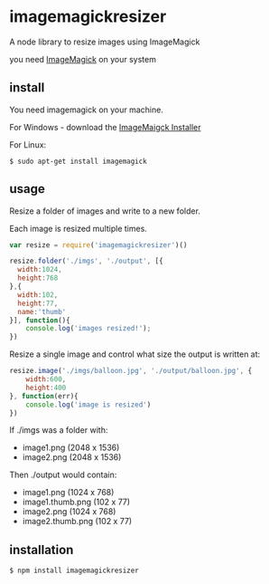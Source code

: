 imagemagickresizer
==================

A node library to resize images using ImageMagick

you need [ImageMagick](http://www.imagemagick.org/) on your system

## install

You need imagemagick on your machine.

For Windows - download the [ImageMaigck Installer](http://www.imagemagick.org/script/binary-releases.php#windows)

For Linux:

```
$ sudo apt-get install imagemagick
```

## usage

Resize a folder of images and write to a new folder.

Each image is resized multiple times.

```js
var resize = require('imagemagickresizer')()

resize.folder('./imgs', './output', [{
  width:1024,
  height:768
},{
  width:102,
  height:77,
  name:'thumb'
}], function(){
	console.log('images resized!');
})
```

Resize a single image and control what size the output is written at:

```js
resize.image('./imgs/balloon.jpg', './output/balloon.jpg', {
	width:600,
	height:400
}, function(err){
	console.log('image is resized')
})
```

If ./imgs was a folder with:

 * image1.png (2048 x 1536)
 * image2.png (2048 x 1536)

Then ./output would contain:

 * image1.png (1024 x 768)
 * image1.thumb.png (102 x 77)
 * image2.png (1024 x 768)
 * image2.thumb.png (102 x 77)

## installation

```
$ npm install imagemagickresizer
```